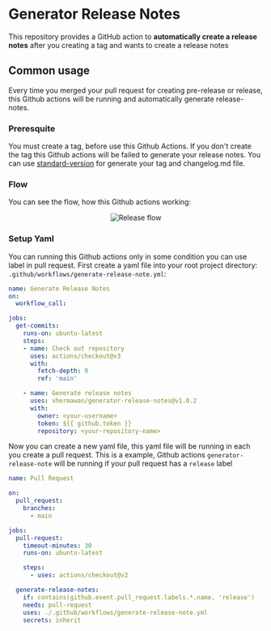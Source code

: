 # Generator Release Notes

This repository provides a GitHub action to <strong>automatically create a release notes</strong> after you creating a tag and wants to create a release notes

## Common usage

Every time you merged your pull request for creating pre-release or release, this Github actions will be running and automatically generate release-notes.

### Preresquite

You must create a tag, before use this Github Actions. If you don't create the tag this Github actions will be failed to generate your release notes. You can use [standard-version](https://github.com/conventional-changelog/standard-version) for generate your tag and changelog.md file.

### Flow

You can see the flow, how this Github actions working:
<p align="center">
  <img src="https://github.com/vhermawan/generator-release-notes/raw/main/images/flow-release.png" alt="Release flow"/>
<p>

### Setup Yaml

You can running this Github actions only in some condition you can use label in pull request. First create a yaml file into your root project directory: `.github/workflows/generate-release-note.yml`:

```yaml
name: Generate Release Notes
on:
  workflow_call:

jobs:
  get-commits:
    runs-on: ubuntu-latest
    steps:
    - name: Check out repository
      uses: actions/checkout@v3
      with:
        fetch-depth: 0
        ref: 'main'

    - name: Generate release notes
      uses: vhermawan/generator-release-notes@v1.0.2
      with:
        owner: <your-username>
        token: ${{ github.token }}
        repository: <your-repository-name>
```
Now you can create a new yaml file, this yaml file will be running in each you create a pull request. This is a example, Github actions `generator-release-note` will be running if your pull request has a `release` label

```yaml
name: Pull Request

on:
  pull_request:
    branches:
      - main

jobs:
  pull-request:
    timeout-minutes: 30
    runs-on: ubuntu-latest

    steps:
      - uses: actions/checkout@v2

  generate-release-notes:
    if: contains(github.event.pull_request.labels.*.name, 'release')
    needs: pull-request
    uses: ./.github/workflows/generate-release-note.yml
    secrets: inherit
```
